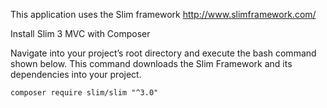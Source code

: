 
This application uses the Slim framework
http://www.slimframework.com/

Install Slim 3 MVC with Composer

Navigate into your project’s root directory and execute the bash command shown below. This command downloads the Slim Framework and its dependencies into your project.

````
composer require slim/slim "^3.0"

````